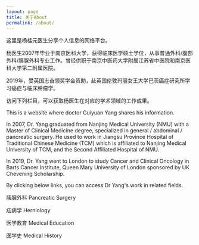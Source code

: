 ```yaml
---
layout: page
title: 关于About
permalink: /about/
---
```


这里是杨桂元医生分享个人信息的网络平台。<br>

杨医生2007年毕业于南京医科大学，获得临床医学硕士学位，从事普通外科/腹部外科/胰腺外科专业工作。曾经供职于南京中医药大学附属江苏省中医院和南京医科大学第二附属医院。<br>

2019年，受英国志奋领奖学金资助，赴英国伦敦玛丽女王大学巴茨癌症研究所学习癌症与临床肿瘤学。<br>

访问下列栏目，可以获取杨医生在对应的学术领域的工作成果。<br>

This is a website where doctor Guiyuan Yang shares his information. <br>

In 2007, Dr. Yang graduated from Nanjing Medical University (NMU) with a Master of Clinical Medicine degree, specialized in general / abdominal / pancreatic surgery. He used to work in Jiangsu Province Hospital of Traditional Chinese Medicine (TCM) which is affiliated to Nanjing Medical University of TCM, and the Second Affiliated Hospital of NMU. <br>

In 2019, Dr. Yang went to London to study Cancer and Clinical Oncology in Barts Cancer Institute, Queen Mary University of London sponsored by UK Chevening Scholarship.<br>

By clicking below links, you can access Dr Yang's work in related fields. <br>

胰腺外科 Pancreatic Surgery<br>

疝病学 Herniology<br>

医学教育 Medical Education<br>

医学史 Medical History<br>